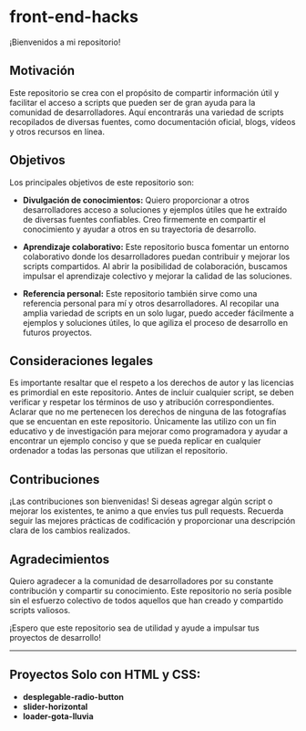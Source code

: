 # front-end-hacks
¡Bienvenidos a mi repositorio!

## Motivación
Este repositorio se crea con el propósito de compartir información útil y facilitar el acceso a scripts que pueden ser de gran ayuda para la comunidad de desarrolladores. Aquí encontrarás una variedad de scripts recopilados de diversas fuentes, como documentación oficial, blogs, vídeos y otros recursos en línea.

## Objetivos
Los principales objetivos de este repositorio son:

- **Divulgación de conocimientos:** Quiero proporcionar a otros desarrolladores acceso a soluciones y ejemplos útiles que he extraído de diversas fuentes confiables. Creo firmemente en compartir el conocimiento y ayudar a otros en su trayectoria de desarrollo.

- **Aprendizaje colaborativo:** Este repositorio busca fomentar un entorno colaborativo donde los desarrolladores puedan contribuir y mejorar los scripts compartidos. Al abrir la posibilidad de colaboración, buscamos impulsar el aprendizaje colectivo y mejorar la calidad de las soluciones.

- **Referencia personal:** Este repositorio también sirve como una referencia personal para mí y otros desarrolladores. Al recopilar una amplia variedad de scripts en un solo lugar, puedo acceder fácilmente a ejemplos y soluciones útiles, lo que agiliza el proceso de desarrollo en futuros proyectos.

## Consideraciones legales
Es importante resaltar que el respeto a los derechos de autor y las licencias es primordial en este repositorio. Antes de incluir cualquier script, se deben verificar y respetar los términos de uso y atribución correspondientes. Aclarar que no me pertenecen los derechos de ninguna de las fotografías que se encuentan en este repositorio. Únicamente las utilizo con un fin educativo y de investigación para mejorar como programadora y ayudar a encontrar un ejemplo conciso y que se pueda replicar en cualquier ordenador a todas las personas que utilizan el repositorio.

## Contribuciones
¡Las contribuciones son bienvenidas! Si deseas agregar algún script o mejorar los existentes, te animo a que envíes tus pull requests. Recuerda seguir las mejores prácticas de codificación y proporcionar una descripción clara de los cambios realizados.

## Agradecimientos
Quiero agradecer a la comunidad de desarrolladores por su constante contribución y compartir su conocimiento. Este repositorio no sería posible sin el esfuerzo colectivo de todos aquellos que han creado y compartido scripts valiosos.

¡Espero que este repositorio sea de utilidad y ayude a impulsar tus proyectos de desarrollo!

---

## Proyectos Solo con HTML y CSS:

- **desplegable-radio-button** 
- **slider-horizontal** 
- **loader-gota-lluvia**
